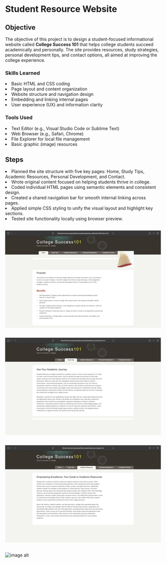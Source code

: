 # Student Resource Website

## Objective

The objective of this project is to design a student-focused informational website called <strong>College Success 101</strong> that helps college students succeed academically and personally. The site provides resources, study strategies, personal development tips, and contact options, all aimed at improving the college experience.</p>


### Skills Learned

<li>Basic HTML and CSS coding
<li>Page layout and content organization
<li>Website structure and navigation design
<li>Embedding and linking internal pages
<li>User experience (UX) and information clarity

### Tools Used

<li>Text Editor (e.g., Visual Studio Code or Sublime Text)</li>
        <li>Web Browser (e.g., Safari, Chrome)</li>
        <li>File Explorer for local file management</li>
        <li>Basic graphic (image) resources</li>

## Steps

<li>Planned the site structure with five key pages: Home, Study Tips, Academic Resources, Personal Development, and Contact.</li>
        <li>Wrote original content focused on helping students thrive in college.</li>
        <li>Coded individual HTML pages using semantic elements and consistent design.</li>
        <li>Created a shared navigation bar for smooth internal linking across pages.</li>
        <li>Applied simple CSS styling to unify the visual layout and highlight key sections.</li>
        <li>Tested site functionality locally using browser preview.</li>



##
![image alt](https://github.com/Manveer119/Web-Page-Project/blob/e6840ca688d38114b7da95d24c44dedbe0326b19/web%20page%201.jpg)
##
![image alt](https://github.com/Manveer119/Web-Page-Project/blob/c74baa93a392c85987c8398c5feacc20f71b62cf/web%20page%202.jpg)
##
![image alt](https://github.com/Manveer119/Web-Page-Project/blob/a8b483fb19d8baa6121da778d178b39bc9d682b0/web%20page%203.jpg)
##
![image alt]()

